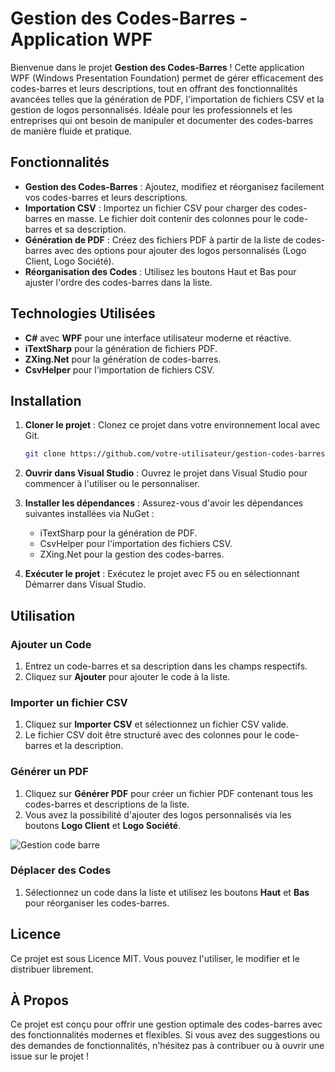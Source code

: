 
# Gestion des Codes-Barres - Application WPF

Bienvenue dans le projet **Gestion des Codes-Barres** ! Cette application WPF (Windows Presentation Foundation) permet de gérer efficacement des codes-barres et leurs descriptions, tout en offrant des fonctionnalités avancées telles que la génération de PDF, l'importation de fichiers CSV et la gestion de logos personnalisés. Idéale pour les professionnels et les entreprises qui ont besoin de manipuler et documenter des codes-barres de manière fluide et pratique.

## Fonctionnalités

- **Gestion des Codes-Barres** : Ajoutez, modifiez et réorganisez facilement vos codes-barres et leurs descriptions.
- **Importation CSV** : Importez un fichier CSV pour charger des codes-barres en masse. Le fichier doit contenir des colonnes pour le code-barres et sa description.
- **Génération de PDF** : Créez des fichiers PDF à partir de la liste de codes-barres avec des options pour ajouter des logos personnalisés (Logo Client, Logo Société).
- **Réorganisation des Codes** : Utilisez les boutons Haut et Bas pour ajuster l'ordre des codes-barres dans la liste.

## Technologies Utilisées

- **C#** avec **WPF** pour une interface utilisateur moderne et réactive.
- **iTextSharp** pour la génération de fichiers PDF.
- **ZXing.Net** pour la génération de codes-barres.
- **CsvHelper** pour l'importation de fichiers CSV.

## Installation

1. **Cloner le projet** :
   Clonez ce projet dans votre environnement local avec Git.

   ```bash
   git clone https://github.com/votre-utilisateur/gestion-codes-barres.git
   ```

2. **Ouvrir dans Visual Studio** :
   Ouvrez le projet dans Visual Studio pour commencer à l'utiliser ou le personnaliser.

3. **Installer les dépendances** :
   Assurez-vous d'avoir les dépendances suivantes installées via NuGet :
   - iTextSharp pour la génération de PDF.
   - CsvHelper pour l'importation des fichiers CSV.
   - ZXing.Net pour la gestion des codes-barres.

4. **Exécuter le projet** :
   Exécutez le projet avec F5 ou en sélectionnant Démarrer dans Visual Studio.

## Utilisation

### Ajouter un Code

1. Entrez un code-barres et sa description dans les champs respectifs.
2. Cliquez sur **Ajouter** pour ajouter le code à la liste.

### Importer un fichier CSV

1. Cliquez sur **Importer CSV** et sélectionnez un fichier CSV valide.
2. Le fichier CSV doit être structuré avec des colonnes pour le code-barres et la description.

### Générer un PDF

1. Cliquez sur **Générer PDF** pour créer un fichier PDF contenant tous les codes-barres et descriptions de la liste.
2. Vous avez la possibilité d'ajouter des logos personnalisés via les boutons **Logo Client** et **Logo Société**.

![Gestion code barre](https://github.com/user-attachments/assets/6f18ab22-7777-4d8a-ac66-e4b7c0809a89)

### Déplacer des Codes

1. Sélectionnez un code dans la liste et utilisez les boutons **Haut** et **Bas** pour réorganiser les codes-barres.

## Licence

Ce projet est sous Licence MIT. Vous pouvez l'utiliser, le modifier et le distribuer librement.

## À Propos

Ce projet est conçu pour offrir une gestion optimale des codes-barres avec des fonctionnalités modernes et flexibles. Si vous avez des suggestions ou des demandes de fonctionnalités, n'hésitez pas à contribuer ou à ouvrir une issue sur le projet !

